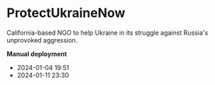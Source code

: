 # ProtectUkraineNow
California-based NGO to help Ukraine in its struggle against Russia's unprovoked aggression.

**Manual deployment**
- 2024-01-04 19:51
- 2024-01-11 23:30
